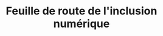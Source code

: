 ---
title: "Feuille de route de l'inclusion numérique"
publication_date: 2024-11-14
authors:
  - title: No author mentionned
    organization: metropole-lyon/_index
categories:
  - roadmap-inclusion-local/_index
tags:
  - digital inclusion
  - roadmap inclusion local 
  - local initiatives
  - digital divide
  - digital accessibility
resource_type: roadmap
summary: |
  La Métropole de Lyon a été sélectionnée pour devenir pilote locale de la feuille de route "France Numérique Ensemble" (FNE), une initiative nationale visant à renforcer l'inclusion numérique sur tous les territoires.
  
  Cette feuille de route, élaborée de manière collaborative, fixe des objectifs ambitieux pour garantir l'accompagnement numérique de tous les citoyens, le développement des compétences numériques, et l'accessibilité des outils et services numériques.
  
  En tant que territoire pilote, la Métropole de Lyon s'engage à mettre en œuvre des actions concrètes pour réduire la fracture numérique et favoriser l'autonomie numérique de ses habitants.
source_url: https://resin.grandlyon.com/actualites/details/la-metropole-de-lyon-devient-pilote-locale-de-la-feuille-de-route-france-numerique-ensemble-fne
source_document: https://partager-mdl.territoirenumeriqueouvert.org/s/ejZpyXd2z5dN3Qt?dir=undefined&ref=resin-cms.apps.grandlyon.com&openfile=1019995
source_organizations:
  - metropole-lyon/_index
language: fr
---